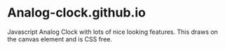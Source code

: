 # Analog-clock.github.io
Javascript Analog Clock with lots of nice looking features. This draws on the canvas element and is CSS free.
